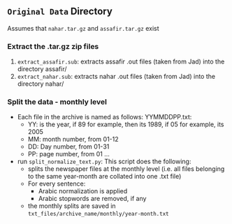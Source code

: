 ## `Original Data` Directory

Assumes that `nahar.tar.gz` and `assafir.tar.gz` exist

### Extract the .tar.gz zip files
1. `extract_assafir.sub`: extracts assafir .out files (taken from Jad) into the directory assafir/
2. `extract_nahar.sub`: extracts nahar .out files (taken from Jad) into the directory nahar/

### Split the data - monthly level
* Each file in the archive is named as follows: YYMMDDPP.txt:
    * YY: is the year, if 89 for example, then its 1989, if 05 for example, its 2005
    * MM: month number, from 01-12
    * DD: Day number, from 01-31
    * PP: page number, from 01 ...
* run `split_normalize_text.py`: This script does the following:
    * splits the newspaper files at the monthly level (i.e. all files belonging to the same year-month are collated into one .txt file)
    * For every sentence:
        * Arabic normalization is applied
        * Arabic stopwords are removed, if any
    * the monthly splits are saved in `txt_files/archive_name/monthly/year-month.txt`

